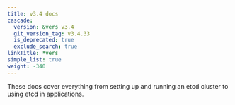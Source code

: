 ```yaml
---
title: v3.4 docs
cascade:
  version: &vers v3.4
  git_version_tag: v3.4.33
  is_deprecated: true
  exclude_search: true
linkTitle: *vers
simple_list: true
weight: -340
---
```


These docs cover everything from setting up and running an etcd cluster to using
etcd in applications.
